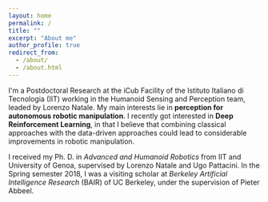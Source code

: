 ```yaml
---
layout: home
permalink: /
title: ""
excerpt: "About me"
author_profile: true
redirect_from:
  - /about/
  - /about.html
---
```


I'm a Postdoctoral Research at the iCub Facility of the Istituto Italiano di Tecnologia (IIT) working in the Humanoid Sensing and Perception team, leaded by Lorenzo Natale. My main interests lie in **perception for autonomous robotic manipulation**. I recently got interested
in **Deep Reinforcement Learning**, in that I believe that combining classical approaches with the data-driven approaches could lead to considerable improvements in robotic manipulation.

I received my Ph. D. in _Advanced and Humanoid Robotics_ from IIT and University of Genoa, supervised by Lorenzo Natale and Ugo Pattacini. In the Spring semester 2018, I was a visiting scholar at _Berkeley Artificial Intelligence Research_ (BAIR) of UC Berkeley, under the supervision of Pieter Abbeel.
